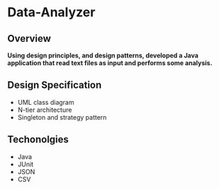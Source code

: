 # Data-Analyzer

## Overview 
**Using design principles, and design patterns, developed a Java application that read text files as input and performs some analysis.**

## Design Specification 
  - UML class diagram
  - N-tier architecture
  - Singleton and strategy pattern

## Techonolgies
  - Java
  - JUnit
  - JSON
  - CSV
